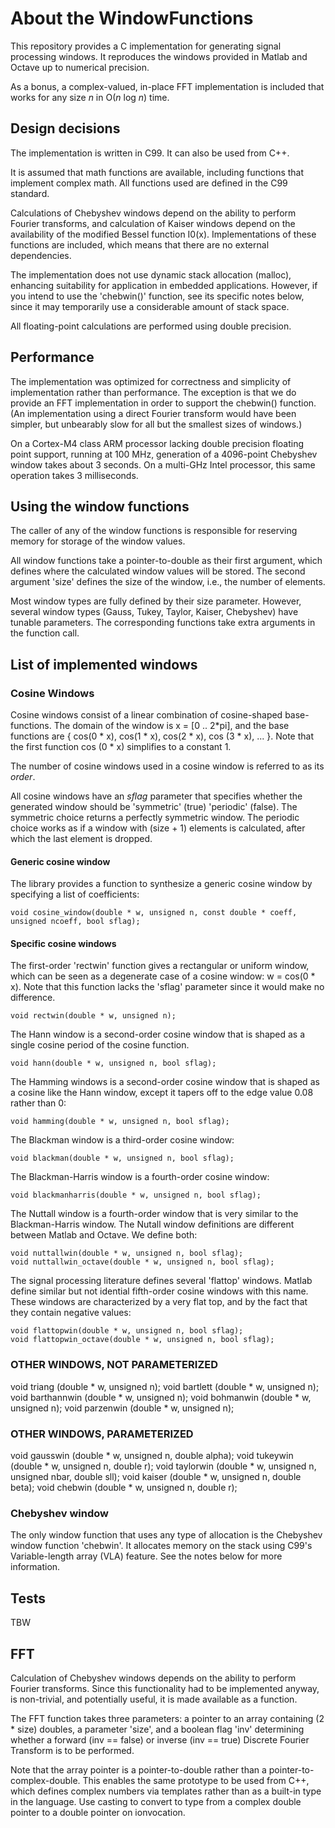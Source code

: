 # About the WindowFunctions

This repository provides a C implementation for generating signal processing windows.
It reproduces the windows provided in Matlab and Octave up to numerical precision.

As a bonus, a complex-valued, in-place FFT implementation is included that works for
any size *n* in O(*n* log *n*) time.

## Design decisions

The implementation is written in C99. It can also be used from C++.

It is assumed that math functions are available, including functions that
implement complex math. All functions used are defined in the C99 standard.

Calculations of Chebyshev windows depend on the ability to perform Fourier
transforms, and calculation of Kaiser windows depend on the availability of
the modified Bessel function I0(x). Implementations of these functions are
included, which means that there are no external dependencies.

The implementation does not use dynamic stack allocation (malloc), enhancing
suitability for application in embedded applications. However, if you intend
to use the 'chebwin()' function, see its specific notes below, since it may
temporarily use a considerable amount of stack space.

All floating-point calculations are performed using double precision.

## Performance

The implementation was optimized for correctness and simplicity of implementation
rather than performance. The exception is that we do provide an FFT implementation
in order to support the chebwin() function. (An implementation using a direct
Fourier transform would have been simpler, but unbearably slow for all but the
smallest sizes of windows.)

On a Cortex-M4 class ARM processor lacking double precision floating point support,
running at 100 MHz, generation of a 4096-point Chebyshev window takes about 3 seconds.
On a multi-GHz Intel processor, this same operation takes 3 milliseconds.

## Using the window functions

The caller of any of the window functions is responsible for reserving memory for storage
of the window values.

All window functions take a pointer-to-double as their first argument, which defines where
the calculated window values will be stored. The second argument 'size' defines the size
of the window, i.e., the number of elements.

Most window types are fully defined by their size parameter. However, several window types
(Gauss, Tukey, Taylor, Kaiser, Chebyshev) have tunable parameters. The corresponding
functions take extra arguments in the function call.

## List of implemented windows

### Cosine Windows

Cosine windows consist of a linear combination of cosine-shaped base-functions. The domain
of the window is x = [0 .. 2*pi], and the base functions are { cos(0 * x), cos(1 * x),
cos(2 * x), cos (3 * x), ... }. Note that the first function cos (0 * x) simplifies to a
constant 1.

The number of cosine windows used in a cosine window is referred to as its *order*.

All cosine windows have an *sflag* parameter that specifies whether the generated window
should be 'symmetric' (true) 'periodic' (false). The symmetric choice returns a perfectly
symmetric window. The periodic choice works as if a window with (size + 1) elements is
calculated, after which the last element is dropped.

#### Generic cosine window 

The library provides a function to synthesize a generic cosine window by specifying a list
of coefficients:

    void cosine_window(double * w, unsigned n, const double * coeff, unsigned ncoeff, bool sflag);

#### Specific cosine windows

The first-order 'rectwin' function gives a rectangular or uniform window, which can be seen as a degenerate
case of a cosine window: w = cos(0 * x). Note that this function lacks the 'sflag' parameter
since it would make no difference.

    void rectwin(double * w, unsigned n);

The Hann window is a second-order cosine window that is shaped as a single cosine period of the cosine function.

    void hann(double * w, unsigned n, bool sflag);

The Hamming windows is a second-order cosine window that is shaped as a cosine like the Hann window, except it
tapers off to the edge value 0.08 rather than 0:

    void hamming(double * w, unsigned n, bool sflag);

The Blackman window is a third-order cosine window:

    void blackman(double * w, unsigned n, bool sflag);

The Blackman-Harris window is a fourth-order cosine window:

    void blackmanharris(double * w, unsigned n, bool sflag);

The Nuttall window is a fourth-order window that is very similar to the Blackman-Harris window.
The Nutall window definitions are different between Matlab and Octave. We define both:

    void nuttallwin(double * w, unsigned n, bool sflag);
    void nuttallwin_octave(double * w, unsigned n, bool sflag);

The signal processing literature defines several 'flattop' windows. Matlab define similar but not idential
fifth-order cosine windows with this name. These windows are characterized by a very flat top, and by
the fact that they contain negative values:

    void flattopwin(double * w, unsigned n, bool sflag);
    void flattopwin_octave(double * w, unsigned n, bool sflag);

### OTHER WINDOWS, NOT PARAMETERIZED

void triang            (double * w, unsigned n);
void bartlett          (double * w, unsigned n);
void barthannwin       (double * w, unsigned n);
void bohmanwin         (double * w, unsigned n);
void parzenwin         (double * w, unsigned n);

### OTHER WINDOWS, PARAMETERIZED

void gausswin          (double * w, unsigned n, double alpha);
void tukeywin          (double * w, unsigned n, double r);
void taylorwin         (double * w, unsigned n, unsigned nbar, double sll);
void kaiser            (double * w, unsigned n, double beta);
void chebwin           (double * w, unsigned n, double r);

### Chebyshev window

The only window function that uses any type of allocation is the Chebyshev window function
'chebwin'. It allocates memory on the stack using C99's Variable-length array (VLA) feature. See
the notes below for more information.

## Tests

TBW

## FFT

Calculation of Chebyshev windows depends on the ability to perform Fourier transforms. Since
this functionality had to be implemented anyway, is non-trivial, and potentially useful, it is
made available as a function.

The FFT function takes three parameters: a pointer to an array containing (2 * size) doubles,
a parameter 'size', and a boolean flag 'inv' determining whether a forward (inv == false) or
inverse (inv == true) Discrete Fourier Transform is to be performed.

Note that the array pointer is a pointer-to-double rather than a pointer-to-complex-double.
This enables the same prototype to be used from C++, which defines complex numbers via
templates rather than as a built-in type in the language. Use casting to convert to type
from a complex double pointer to a double pointer on ionvocation.
